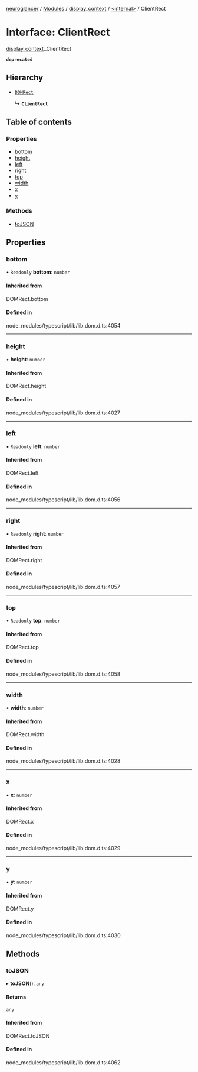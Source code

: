 [neuroglancer](../README.md) / [Modules](../modules.md) / [display\_context](../modules/display_context.md) / [<internal\>](../modules/display_context._internal_.md) / ClientRect

# Interface: ClientRect

[display_context](../modules/display_context.md).[<internal>](../modules/display_context._internal_.md).ClientRect

**`deprecated`**

## Hierarchy

- [`DOMRect`](../modules/axes_lines._internal_.md#domrect)

  ↳ **`ClientRect`**

## Table of contents

### Properties

- [bottom](display_context._internal_.ClientRect.md#bottom)
- [height](display_context._internal_.ClientRect.md#height)
- [left](display_context._internal_.ClientRect.md#left)
- [right](display_context._internal_.ClientRect.md#right)
- [top](display_context._internal_.ClientRect.md#top)
- [width](display_context._internal_.ClientRect.md#width)
- [x](display_context._internal_.ClientRect.md#x)
- [y](display_context._internal_.ClientRect.md#y)

### Methods

- [toJSON](display_context._internal_.ClientRect.md#tojson)

## Properties

### bottom

• `Readonly` **bottom**: `number`

#### Inherited from

DOMRect.bottom

#### Defined in

node_modules/typescript/lib/lib.dom.d.ts:4054

___

### height

• **height**: `number`

#### Inherited from

DOMRect.height

#### Defined in

node_modules/typescript/lib/lib.dom.d.ts:4027

___

### left

• `Readonly` **left**: `number`

#### Inherited from

DOMRect.left

#### Defined in

node_modules/typescript/lib/lib.dom.d.ts:4056

___

### right

• `Readonly` **right**: `number`

#### Inherited from

DOMRect.right

#### Defined in

node_modules/typescript/lib/lib.dom.d.ts:4057

___

### top

• `Readonly` **top**: `number`

#### Inherited from

DOMRect.top

#### Defined in

node_modules/typescript/lib/lib.dom.d.ts:4058

___

### width

• **width**: `number`

#### Inherited from

DOMRect.width

#### Defined in

node_modules/typescript/lib/lib.dom.d.ts:4028

___

### x

• **x**: `number`

#### Inherited from

DOMRect.x

#### Defined in

node_modules/typescript/lib/lib.dom.d.ts:4029

___

### y

• **y**: `number`

#### Inherited from

DOMRect.y

#### Defined in

node_modules/typescript/lib/lib.dom.d.ts:4030

## Methods

### toJSON

▸ **toJSON**(): `any`

#### Returns

`any`

#### Inherited from

DOMRect.toJSON

#### Defined in

node_modules/typescript/lib/lib.dom.d.ts:4062
